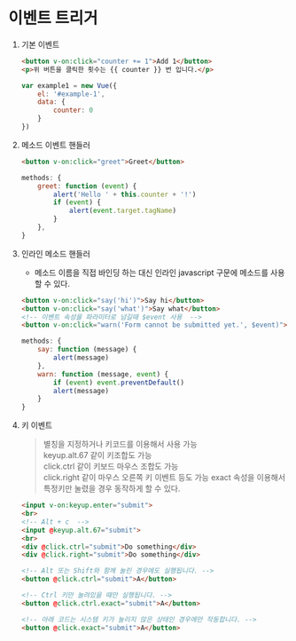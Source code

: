 # 이벤트 트리거
1. 기본 이벤트 
    ```html
    <button v-on:click="counter += 1">Add 1</button>
    <p>위 버튼을 클릭한 횟수는 {{ counter }} 번 입니다.</p>
    ```
    ```js
    var example1 = new Vue({
        el: '#example-1',
        data: {
            counter: 0
        }
    })
    ```
2. 메소드 이벤트 핸들러
    ```html
    <button v-on:click="greet">Greet</button>
    ```
    ```js
    methods: {
        greet: function (event) {
            alert('Hello ' + this.counter + '!')
            if (event) {
                alert(event.target.tagName)
            }
        },
    }
    ```

3. 인라인 메소드 핸들러
    - 메소드 이름을 직접 바인딩 하는 대신 인라인 javascript 구문에 메소드를 사용할 수 있다. 
    ```html
    <button v-on:click="say('hi')">Say hi</button>
    <button v-on:click="say('what')">Say what</button>
    <!-- 이벤트 속성을 파라미터로 넘길때 $event 사용  -->
    <button v-on:click="warn('Form cannot be submitted yet.', $event)">btn</button>
    ```
    ```js
    methods: {
        say: function (message) {
            alert(message)
        },
        warn: function (message, event) {
            if (event) event.preventDefault()
            alert(message)
        }
    }
    ```

4. 키 이벤트 
    > 별칭을 지정하거나 키코드를 이용해서 사용 가능     
    > keyup.alt.67 같이 키조합도 가능   
    > click.ctrl 같이 키보드 마우스 조합도 가능     
    > click.right 같이 마우스 오른쪽 키 이벤트 등도 가능
    > exact 속성을 이용해서 특정키만 눌렸을 경우 동작하게 할 수 있다.

    ```html
    <input v-on:keyup.enter="submit">
    <br>
    <!-- Alt + c  -->
    <input @keyup.alt.67="submit">
    <br>
    <div @click.ctrl="submit">Do something</div>
    <div @click.right="submit">Do something</div>

    <!-- Alt 또는 Shift와 함께 눌린 경우에도 실행됩니다. -->
    <button @click.ctrl="submit">A</button>

    <!-- Ctrl 키만 눌려있을 때만 실행됩니다. -->
    <button @click.ctrl.exact="submit">A</button>

    <!-- 아래 코드는 시스템 키가 눌리지 않은 상태인 경우에만 작동합니다. -->
    <button @click.exact="submit">A</button>
    ```
    
